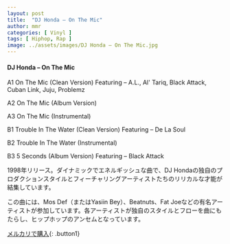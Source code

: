 ```yaml
---
layout: post
title:  "DJ Honda – On The Mic"
author: mmr
categories: [ Vinyl ]
tags: [ Hiphop, Rap ]
image: ../assets/images/DJ Honda – On The Mic.jpg
---
```


#### DJ Honda – On The Mic

A1  On The Mic (Clean Version) Featuring – A.L., Al' Tariq, Black Attack, Cuban Link, Juju, Problemz

A2  On The Mic (Album Version)

A3  On The Mic (Instrumental)

B1  Trouble In The Water (Clean Version) Featuring – De La Soul

B2  Trouble In The Water (Instrumental)

B3  5 Seconds (Album Version) Featuring – Black Attack

1998年リリース。ダイナミックでエネルギッシュな曲で、DJ Hondaの独自のプロダクションスタイルとフィーチャリングアーティストたちのリリカルな才能が結集しています。

この曲には、Mos Def（またはYasiin Bey）、Beatnuts、Fat Joeなどの有名アーティストが参加しています。各アーティストが独自のスタイルとフローを曲にもたらし、ヒップホップのアンセムとなっています。


[メルカリで購入](https://jp.mercari.com/item/m19041732477){: .button1}


